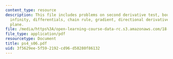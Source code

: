```yaml
---
content_type: resource
description: This file includes problems on second derivative test, boundaries and
  infinity, differentials, chain rule, gradient, directional derivative, and tangent
  plane.
file: /media/https%3A/open-learning-course-data-rc.s3.amazonaws.com/18-02-multivariable-calculus-spring-2006/3f5629ee5f592192cd96d58280f86132_ps4_s06.pdf
file_type: application/pdf
resourcetype: Document
title: ps4_s06.pdf
uid: 3f5629ee-5f59-2192-cd96-d58280f86132
---
```

